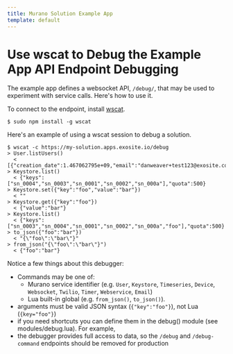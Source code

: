 ```yaml
---
title: Murano Solution Example App
template: default
---
```


# Use wscat to Debug the Example App API Endpoint Debugging

The example app defines a websocket API, `/debug/`, that may be used to experiment with service calls. Here's how to use it.

To connect to the endpoint, install [wscat](https://www.npmjs.com/package/wscat).

```
$ sudo npm install -g wscat
```

Here's an example of using a wscat session to debug a solution.

```
$ wscat -c https://my-solution.apps.exosite.io/debug
> User.listUsers()
  < [{"creation_date":1.467062795e+09,"email":"danweaver+test123@exosite.com","id":12,"name":"danweaver+test123@exosite.com","status":1}]
> Keystore.list()
  < {"keys":["sn_0004","sn_0003","sn_0001","sn_0002","sn_000a"],"quota":500}
> Keystore.set({"key":"foo","value":"bar"})
  < ""
> Keystore.get({"key":"foo"})
  < {"value":"bar"}
> Keystore.list()
  < {"keys":["sn_0003","sn_0004","sn_0001","sn_0002","sn_000a","foo"],"quota":500}
> to_json({"foo":"bar"})
  < "{\"foo\":\"bar\"}"
> from_json("{\"foo\":\"bar\"}")
  < {"foo":"bar"}
``` 

Notice a few things about this debugger:

- Commands may be one of: 
    - Murano service identifier (e.g. `User`, `Keystore`, `Timeseries`, `Device`, `Websocket`, `Twilio`, `Timer`, `Webservice`, `Email`)
    - Lua built-in global (e.g. `from_json()`, `to_json()`).
- arguments must be valid JSON syntax (`{"key":"foo"}`), not Lua (`{key="foo"}`)
- if you need shortcuts you can define them in the debug() module (see modules/debug.lua). For example, 
- the debugger provides full access to data, so the `/debug` and `/debug-command` endpoints should be removed for production
